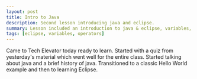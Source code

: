 ```yaml
---
layout: post
title: Intro to Java
description: Second lesson introducing java and eclipse. 
summary: Lesson included an introduction to java & eclipse, variables, data types, expressions, arithmetic operators, and type conversion. 
tags: [eclipse, variables, operators]
---
```


Came to Tech Elevator today ready to learn. Started with a quiz from yesterday's material which went well for the entire class. Started talking about java and a brief history of java. Transitioned to a classic Hello World example and then to learning Eclipse. 